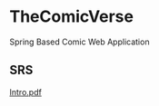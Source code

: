 # TheComicVerse
Spring Based Comic Web Application

## SRS
[Intro.pdf](https://github.com/daeunnpark/daeunnpark.github.io/blob/master/TheComicVerse_SRS.pdf)
